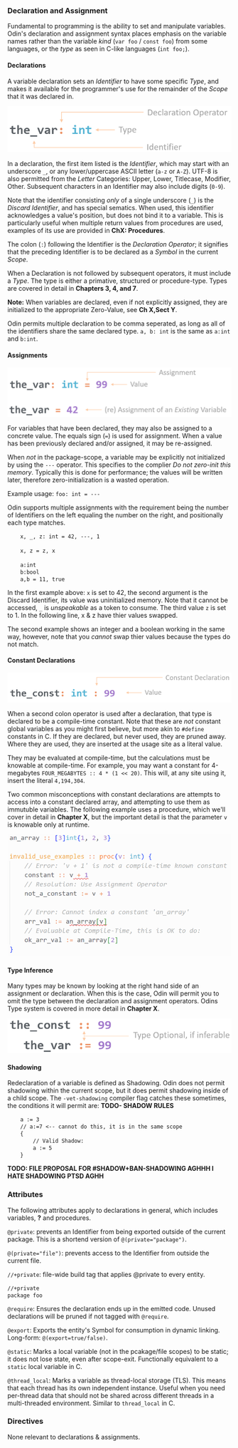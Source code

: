 ### Declaration and Assignment

Fundamental to programming is the ability to set and manipulate variables. Odin's declaration and assignment syntax places emphasis on the variable names rather than the variable _kind_ (`var foo` / `const foo`) from some languages, or the _type_ as seen in C-like languages (`int foo;`).

#### Declarations

A variable declaration sets an _Identifier_ to have some specific _Type_, and makes it available for the programmer's use for the remainder of the _Scope_ that it was declared in.

![Declaration Syntax](./images/02_00_declaration.png "Declaration Syntax")

In a declaration, the first item listed is the _Identifier_, which may start with an underscore `_`, or any lower/uppercase ASCII letter (`a-z` or `A-Z`). UTF-8 is also permitted from the _Letter_ Categories: Upper, Lower, Titlecase, Modifier, Other. Subsequent characters in an Identifier may also include digits (`0-9`).

Note that the identifier consisting _only_ of a single underscore (`_`) is the _Discard Identifier_, and has special sematics. When used, this identifier acknowledges a value's position, but does not bind it to a variable. This is particularly useful when multiple return values from procedures are used, examples of its use are provided in **ChX: Procedures**.

The colon (`:`) following the Identifier is the _Declaration Operator_; it signifies that the preceding Identifier is to be declared as a _Symbol_ in the current _Scope_.

When a Declaration is not followed by subsequent operators, it must include a _Type_. The type is either a primative, structured or procedure-type. Types are covered in detail in **Chapters 3, 4, and 7**.

**Note:** When variables are declared, even if not explicitly assigned, they are initialized to the appropriate Zero-Value, see **Ch X,Sect Y**.

Odin permits multiple declaration to be comma seperated, as long as all of the identifiers share the same declared type. `a, b: int` is the same as `a:int` and `b:int`.

#### Assignments

![Assignment Syntax](./images/02_01_assignment.png "Assignment Syntax")

For variables that have been declared, they may also be assigned to a concrete value. The equals sign (`=`) is used for assignment. When a value has been previously declared and/or assigned, it may be re-assigned.

When _not_ in the package-scope, a variable may be explicitly not initialized by using the `---` operator. This specifies to the complier _Do not zero-init this memory_. Typically this is done for performance; the values will be written later, therefore zero-initialization is a wasted operation.

Example usage: `foo: int = ---`

Odin supports multiple assignments with the requirement being the number of Identifiers on the left equaling the number on the right, and positionally each type matches.

```odin
	x, _, z: int = 42, ---, 1

	x, z = z, x

	a:int
	b:bool
	a,b = 11, true
```

In the first example above: `x` is set to 42, the second argument is the Discard Identifier, its value was uninitialized memory. Note that it cannot be accessed, `_` is _unspeakable_ as a token to consume. The third value `z` is set to 1. In the following line, x & z have thier values swapped.

The second example shows an integer and a boolean working in the same way, however, note that you _cannot_ swap thier values because the types do not match.

#### Constant Declarations

![Constant Declaration](./images/02_02_constant_decl.png "Constant Declaration")

When a second colon operator is used after a declaration, that type is declared to be a compile-time constant. Note that these are _not_ constant global variables as you might first believe, but more akin to `#define` constants in C. If they are declared, but never used, they are pruned away. Where they are used, they are inserted at the usage site as a literal value.

They may be evaluated at compile-time, but the calculations must be knowable at compile-time. For example, you may want a constant for 4-megabytes `FOUR_MEGABYTES :: 4 * (1 << 20)`. This will, at any site using it, insert the literal `4,194,304`.

Two common misconceptions with constant declarations are attempts to access into a constant declared array, and attempting to use them as immutuble variables. The following example uses a procedure, which we'll cover in detail in **Chapter X**, but the important detail is that the parameter `v` is knowable only at runtime.

![invalid_constant](./images/02_03_invalid_use_of_constants.png "invalid_constant")

#### Type Inference

Many types may be known by looking at the right hand side of an assignment or declaration. When this is the case, Odin will permit you to omit the type between the declaration and assignment operators. Odins Type system is covered in more detail in **Chapter X**.

![type inference](./images/02_04_type_inference.png "type inference")

#### Shadowing

Redeclaration of a variable is defined as Shadowing. Odin does not permit shadowing within the current scope, but it does permit shadowing inside of a child scope. The `-vet-shadowing` compiler flag catches these sometimes, the conditions it will permit are: **TODO- SHADOW RULES**

```odin
	a := 3
	// a:=7 <-- cannot do this, it is in the same scope
	{
		// Valid Shadow:
		a := 5
	}
```

**TODO: FILE PROPOSAL FOR #SHADOW+BAN-SHADOWING AGHHH I HATE SHADOWING PTSD AGHH**

### Attributes

The following attributes apply to declarations in general, which includes variables, **?** and procedures.

`@private`: prevents an Identifier from being exported outside of the current package. This is a shortend version of `@(private="package")`.

`@(private="file")`: prevents access to the Identifier from outside the current file.

`//+private`: file-wide build tag that applies @private to every entity.

```odin
//+private
package foo
```

`@require`: Ensures the declaration ends up in the emitted code. Unused declarations will be pruned if not tagged with `@require`.

`@export`: Exports the entity's Symbol for consumption in dynamic linking. Long-form: `@(export=true/false)`.

`@static`: Marks a local variable (not in the pcakage/file scopes) to be static; it does not lose state, even after scope-exit. Functionally equivalent to a `static` local variable in C.

`@thread_local`: Marks a variable as thread-local storage (TLS). This means that each thread has its own independent instance. Useful when you need per-thread data that should not be shared across different threads in a multi-threaded environment. Similar to `thread_local` in C.

### Directives

None relevant to declarations & assignments.
